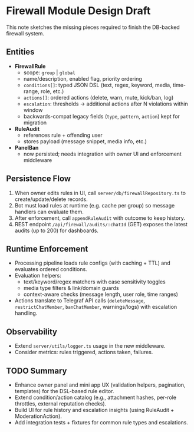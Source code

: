 # Firewall Module Design Draft

This note sketches the missing pieces required to finish the DB-backed firewall system.

## Entities
- **FirewallRule**
  - scope: `group` \| `global`
  - name/description, enabled flag, priority ordering
  - `conditions[]`: typed JSON DSL (text, regex, keyword, media, time-range, role, etc.)
  - `actions[]`: ordered actions (delete, warn, mute, kick/ban, log)
  - `escalation`: thresholds → additional actions after N violations within window
  - backwards-compat legacy fields (`type`, `pattern`, `action`) kept for migration
- **RuleAudit**
  - references rule + offending user
  - stores payload (message snippet, media info, etc.)
- **PanelBan**
  - now persisted; needs integration with owner UI and enforcement middleware

## Persistence Flow
1. When owner edits rules in UI, call `server/db/firewallRepository.ts` to create/update/delete records.
2. Bot must load rules at runtime (e.g. cache per group) so message handlers can evaluate them.
3. After enforcement, call `appendRuleAudit` with outcome to keep history.
4. REST endpoint `/api/firewall/audits/:chatId` (GET) exposes the latest audits (up to 200) for dashboards.

## Runtime Enforcement
- Processing pipeline loads rule configs (with caching + TTL) and evaluates ordered conditions.
- Evaluation helpers:
  - text/keyword/regex matchers with case sensitivity toggles
  - media type filters & link/domain guards
  - context-aware checks (message length, user role, time ranges)
- Actions translate to Telegraf API calls (`deleteMessage`, `restrictChatMember`, `banChatMember`, warnings/logs) with escalation handling.

## Observability
- Extend `server/utils/logger.ts` usage in the new middleware.
- Consider metrics: rules triggered, actions taken, failures.

## TODO Summary
- Enhance owner panel and mini app UX (validation helpers, pagination, templates) for the DSL-based rule editor.
- Extend condition/action catalog (e.g., attachment hashes, per-role throttles, external reputation checks).
- Build UI for rule history and escalation insights (using RuleAudit + ModerationAction).
- Add integration tests + fixtures for common rule types and escalations.
